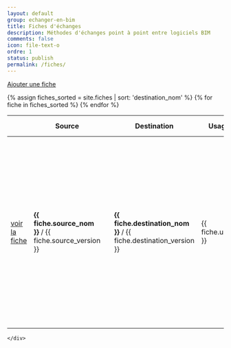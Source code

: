 ```yaml
---
layout: default
group: echanger-en-bim
title: Fiches d'échanges
description: Méthodes d'échanges point à point entre logiciels BIM
comments: false
icon: file-text-o
ordre: 1
status: publish
permalink: /fiches/
---
```


<div class="container container-index">
  
  <div class="row">
    <div class="col-12">
      <p class="text-right"><a class="btn btn-secondary" href="/nouvelle-fiche-echange/" role="button"><i class="fa fa-plus" aria-hidden="true"></i> Ajouter une fiche</a></p>
    </div>
  </div>
  
  <div class="row">
    <div class="col-12">
      <table id="tablefilter" class="table">
        <thead>
          <tr>
            <th></th>
            <th>Source</th>
            <th></th>
            <th>Destination</th>
            <th>Usage-Métier</th>
            <th>Statut</th>
            <th>Mise à jour</th>
          </tr>
        </thead>
        <tbody>
          {% assign fiches_sorted = site.fiches | sort: 'destination_nom' %}
          {% for fiche in fiches_sorted %}
            <tr>
              <td><a class="btn btn-primary btn-sm" href="{{ fiche.url }}" role="button"><i class="fa fa-file-text-o" aria-hidden="true"></i> voir la fiche</a></td>              
              <td><strong>{{ fiche.source_nom }}</strong> / {{ fiche.source_version }}</td>
              <td><i class="fa fa-arrow-right" aria-hidden="true"></i></td>
              <td><strong>{{ fiche.destination_nom }}</strong> / {{ fiche.destination_version }}</td>
              <td>{{ fiche.usage_metier }}</td>
              <td>
                {% if fiche.statut == 'publiée' %}
                  <span class="badge badge-success"><i class="fa fa-check-circle-o" aria-hidden="true"></i> {{ fiche.statut }}</span>
                {% endif %}
                {% if fiche.statut == 'relecture' %}
                  <span class="badge badge-info"><i class="fa fa-eye" aria-hidden="true"></i> {{ fiche.statut }}</span>
                {% endif %}
                {% if fiche.statut == 'brouillon' %}
                  <span class="badge badge-warning"><i class="fa fa-pencil" aria-hidden="true"></i> {{ fiche.statut }}</span>
                {% endif %}
              </td>
              <td><i class="fa fa-clock-o" aria-hidden="true"></i> {{ fiche.maj }}</td>
            </tr>
          {% endfor %}
        </tbody>
      </table>
      
    </div>
  </div>
    
</div>

